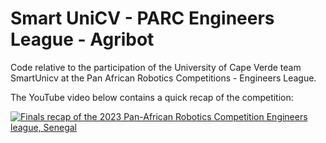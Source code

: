 # Smart UniCV - PARC Engineers League - Agribot

Code relative to the participation of the University of Cape Verde team SmartUnicv at the Pan African Robotics Competitions - Engineers League.

The YouTube video below contains a quick recap of the competition:

[![ Finals recap of the 2023 Pan-African Robotics Competition Engineers league, Senegal ](https://img.youtube.com/vi/dUhDLlN55ts/hqdefault.jpg)](https://www.youtube.com/watch?v=dUhDLlN55ts)
